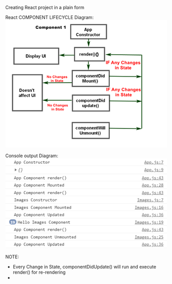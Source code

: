 Creating React project in a plain form


React COMPONENT LIFECYCLE 
Diagram:
<img src="./images/react_lifecycle_diagram.png">

Console output Diagram:
<img src="./images/react_lifecycle_console_output.png">

NOTE:
- Every Change in State, componentDidUpdate() will run and execute render() for re-rendering
-  
